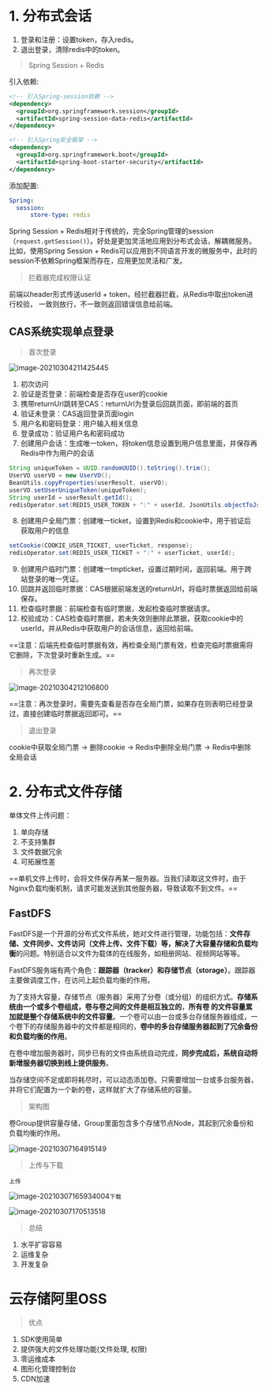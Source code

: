 # 1. 分布式会话

1. 登录和注册：设置token，存入redis。
2. 退出登录，清除redis中的token。

> Spring Session + Redis

引入依赖:

```xml
<!-- 引入Spring-session依赖 -->
<dependency>
  <groupId>org.springframework.session</groupId>
  <artifactId>spring-session-data-redis</artifactId>
</dependency>

<!-- 引入Spring安全框架 -->
<dependency>
  <groupId>org.springframework.boot</groupId>
  <artifactId>spring-boot-starter-security</artifactId>
</dependency>
```

添加配置:

```yml
Spring: 
  session:
      store-type: redis
```

Spring Session + Redis相对于传统的，完全Spring管理的session（`request.getSession()`）。好处是更加灵活地应用到分布式会话，解耦微服务。比如，使用Spring Session + Redis可以应用到不同语言开发的微服务中，此时的session不依赖Spring框架而存在，应用更加灵活和广发。

> 拦截器完成权限认证

前端以header形式传送userId + token，经拦截器拦截，从Redis中取出token进行校验， 一致则放行，不一致则返回错误信息给前端。

## CAS系统实现单点登录

> 首次登录

![image-20210304211425445](https://i.loli.net/2021/03/04/DzT4m25QLM1nPsw.png)

1. 初次访问
2. 验证是否登录：前端检查是否存在user的cookie
3. 携带returnUrl跳转至CAS：returnUrl为登录后回跳页面，即前端的首页
4. 验证未登录：CAS返回登录页面login
5. 用户名和密码登录：用户输入相关信息
6. 登录成功：验证用户名和密码成功
7. 创建用户会话：生成唯一token，将token信息设置到用户信息里面，并保存再Redis中作为用户的会话

```java
String uniqueToken = UUID.randomUUID().toString().trim();
UserVO userVO = new UserVO();
BeanUtils.copyProperties(userResult, userVO);
userVO.setUserUniqueToken(uniqueToken);
String userId = userResult.getId();
redisOperator.set(REDIS_USER_TOKEN + ":" + userId, JsonUtils.objectToJson(userVO));
```

8. 创建用户全局门票：创建唯一ticket，设置到Redis和cookie中，用于验证后获取用户的信息

```java
setCookie(COOKIE_USER_TICKET, userTicket, response);
redisOperator.set(REDIS_USER_TICKET + ":" + userTicket, userId);
```

9. 创建用户临时门票：创建唯一tmpticket，设置过期时间，返回前端。用于跨站登录的唯一凭证。
10. 回跳并返回临时票据：CAS根据前端发送的returnUrl，将临时票据返回给前端保存。
11. 检查临时票据：前端检查有临时票据，发起检查临时票据请求。
12. 校验成功：CAS检查临时票据，若未失效则删除此票据，获取cookie中的userId，并从Redis中获取用户的会话信息，返回给前端。

==注意：后端先检查临时票据有效，再检查全局门票有效，检查完临时票据需将它删除，下次登录时重新生成。==

> 再次登录

![image-20210304212106800](https://i.loli.net/2021/03/04/yFSZQKHr3vOjPNL.png)

==注意：再次登录时，需要先查看是否存在全局门票，如果存在则表明已经登录过，直接创建临时票据返回即可。==

> 退出登录

cookie中获取全局门票 -> 删除cookie -> Redis中删除全局门票 -> Redis中删除全局会话

# 2. 分布式文件存储

单体文件上传问题：

1. 单向存储
2. 不支持集群
3. 文件数据冗余
4. 可拓展性差

==单机文件上传时，会将文件保存再某一服务器。当我们读取这文件时，由于Nginx负载均衡机制，请求可能发送到其他服务器，导致读取不到文件。==

## FastDFS

FastDFS是一个开源的分布式文件系统，她对文件进行管理，功能包括：**文件存储、文件同步、文件访问（文件上传、文件下载）**等，解决了大**容量存储和负载均衡**的问题。特别适合以文件为载体的在线服务，如相册网站、视频网站等等。

FastDFS服务端有两个角色：**跟踪器（tracker）和存储节点（storage）**。跟踪器主要做调度工作，在访问上起负载均衡的作用。

为了支持大容量，存储节点（服务器）采用了分卷（或分组）的组织方式。**存储系统由一个或多个卷组成，卷与卷之间的文件是相互独立的**，**所有卷 的文件容量累加就是整个存储系统中的文件容量**。一个卷可以由一台或多台存储服务器组成，一个卷下的存储服务器中的文件都是相同的，**卷中的多台存储服务器起到了冗余备份和负载均衡的作用**。

在卷中增加服务器时，同步已有的文件由系统自动完成，**同步完成后，系统自动将新增服务器切换到线上提供服务**。

当存储空间不足或即将耗尽时，可以动态添加卷。只需要增加一台或多台服务器，并将它们配置为一个新的卷，这样就扩大了存储系统的容量。

> 架构图

卷Group提供容量存储，Group里面包含多个存储节点Node，其起到冗余备份和负载均衡的作用。

![image-20210307164915149](https://i.loli.net/2021/03/07/ixX2DJGEpMklb79.png)

> 上传与下载

`上传`

![image-20210307165934004](https://i.loli.net/2021/03/07/YLu8GixM2EXm1bK.png)`下载`

![image-20210307170513518](https://i.loli.net/2021/03/07/Xfj8PJMpYk7i9Q5.png)

> 总结

1. 水平扩容容易
2. 运维复杂
3. 开发复杂

# 云存储阿里OSS

> 优点

1. SDK使用简单
2. 提供强大的文件处理功能(文件处理, 权限)
3. 零运维成本
4. 图形化管理控制台
5. CDN加速